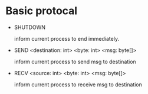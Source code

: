 # Basic protocal
- SHUTDOWN

    inform current process to end immediately.
- SEND <destination: int> <byte: int> <msg: byte[]>

    inform current process to send msg to destination
- RECV <source: int> <byte: int> <msg: byte[]>
    
    inform current process to receive msg to destination